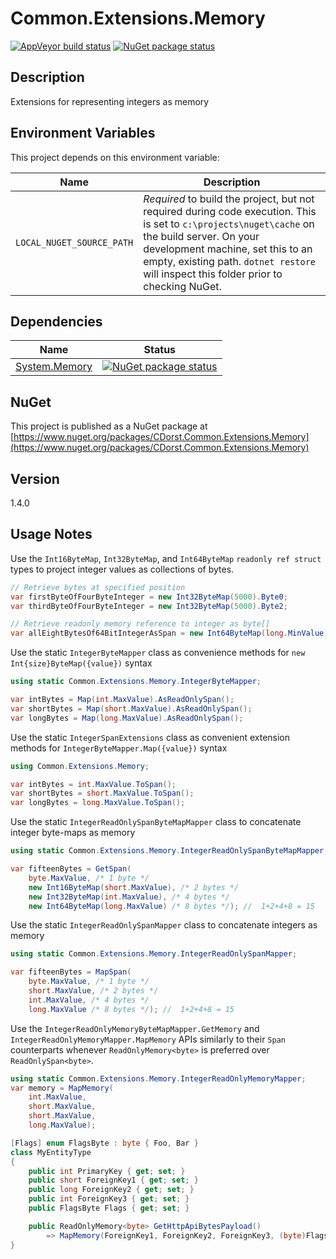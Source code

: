 # Common.Extensions.Memory

[![AppVeyor build status](https://img.shields.io/appveyor/ci/cdorst/common-extensions-memory.svg?label=AppVeyor&style=for-the-badge)](https://ci.appveyor.com/project/cdorst/common-extensions-memory)
[![NuGet package status](https://img.shields.io/nuget/v/CDorst.Common.Extensions.Memory.svg?label=NuGet&style=for-the-badge)](https://www.nuget.org/packages/CDorst.Common.Extensions.Memory)

## Description

Extensions for representing integers as memory

## Environment Variables

This project depends on this environment variable:

Name | Description
---- | -----------
`LOCAL_NUGET_SOURCE_PATH` | *Required* to build the project, but not required during code execution. This is set to `c:\projects\nuget\cache` on the build server. On your development machine, set this to an empty, existing path. `dotnet restore` will inspect this folder prior to checking NuGet.

## Dependencies

Name | Status
---- | ------
[System.Memory](https://github.com/CDorst/DevOps.Code.DataAccess.Metapackages.ApiControllers) | [![NuGet package status](https://img.shields.io/nuget/v/System.Memory.svg?label=NuGet&style=flat-square)](https://www.nuget.org/packages/System.Memory)

## NuGet

This project is published as a NuGet package at [https://www.nuget.org/packages/CDorst.Common.Extensions.Memory](https://www.nuget.org/packages/CDorst.Common.Extensions.Memory)

## Version

1.4.0

## Usage Notes

Use the `Int16ByteMap`, `Int32ByteMap`, and `Int64ByteMap` `readonly ref struct` types to project integer values as collections of bytes.

```csharp
// Retrieve bytes at specified position
var firstByteOfFourByteInteger = new Int32ByteMap(5000).Byte0;
var thirdByteOfFourByteInteger = new Int32ByteMap(5000).Byte2;

// Retrieve readonly memory reference to integer as byte[]
var allEightBytesOf64BitIntegerAsSpan = new Int64ByteMap(long.MinValue).AsReadOnlySpan();
```

Use the static `IntegerByteMapper` class as convenience methods for `new Int{size}ByteMap({value})` syntax

```csharp
using static Common.Extensions.Memory.IntegerByteMapper;

var intBytes = Map(int.MaxValue).AsReadOnlySpan();
var shortBytes = Map(short.MaxValue).AsReadOnlySpan();
var longBytes = Map(long.MaxValue).AsReadOnlySpan();
```

Use the static `IntegerSpanExtensions` class as convenient extension methods for `IntegerByteMapper.Map({value})` syntax

```csharp
using Common.Extensions.Memory;

var intBytes = int.MaxValue.ToSpan();
var shortBytes = short.MaxValue.ToSpan();
var longBytes = long.MaxValue.ToSpan();
```

Use the static `IntegerReadOnlySpanByteMapMapper` class to concatenate integer byte-maps as memory

```csharp
using static Common.Extensions.Memory.IntegerReadOnlySpanByteMapMapper;

var fifteenBytes = GetSpan(
    byte.MaxValue, /* 1 byte */
    new Int16ByteMap(short.MaxValue), /* 2 bytes */
    new Int32ByteMap(int.MaxValue), /* 4 bytes */
    new Int64ByteMap(long.MaxValue) /* 8 bytes */); //  1+2+4+8 = 15
```

Use the static `IntegerReadOnlySpanMapper` class to concatenate integers as memory

```csharp
using static Common.Extensions.Memory.IntegerReadOnlySpanMapper;

var fifteenBytes = MapSpan(
    byte.MaxValue, /* 1 byte */
    short.MaxValue, /* 2 bytes */
    int.MaxValue, /* 4 bytes */
    long.MaxValue /* 8 bytes */); //  1+2+4+8 = 15
```

Use the `IntegerReadOnlyMemoryByteMapMapper.GetMemory` and `IntegerReadOnlyMemoryMapper.MapMemory` APIs similarly to their `Span` counterparts whenever `ReadOnlyMemory<byte>` is preferred over `ReadOnlySpan<byte>`.

```csharp
using static Common.Extensions.Memory.IntegerReadOnlyMemoryMapper;
var memory = MapMemory(
	int.MaxValue, 
	short.MaxValue, 
	short.MaxValue, 
	long.MaxValue);

[Flags] enum FlagsByte : byte { Foo, Bar }
class MyEntityType
{
    public int PrimaryKey { get; set; }
    public short ForeignKey1 { get; set; }
    public long ForeignKey2 { get; set; }
    public int ForeignKey3 { get; set; }
    public FlagsByte Flags { get; set; }

    public ReadOnlyMemory<byte> GetHttpApiBytesPayload()
        => MapMemory(ForeignKey1, ForeignKey2, ForeignKey3, (byte)Flags);
}
```
